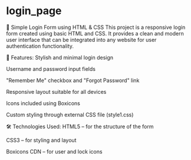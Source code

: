 # login_page
🔐 Simple Login Form using HTML & CSS
This project is a responsive login form created using basic HTML and CSS. It provides a clean and modern user interface that can be integrated into any website for user authentication functionality.

📌 Features:
Stylish and minimal login design

Username and password input fields

"Remember Me" checkbox and "Forgot Password" link

Responsive layout suitable for all devices

Icons included using Boxicons

Custom styling through external CSS file (style1.css)

🛠️ Technologies Used:
HTML5 – for the structure of the form

CSS3 – for styling and layout

Boxicons CDN – for user and lock icons
